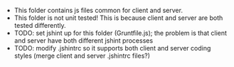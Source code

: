 - This folder contains js files common for client and server.
- This folder is not unit tested! This is because client and server are both tested differently.
- TODO: set jshint up for this folder (Gruntfile.js); the problem is that client and server have both different jshint processes
- TODO: modify .jshintrc so it supports both client and server coding styles (merge client and server .jshintrc files?)
